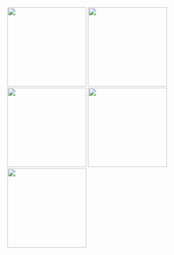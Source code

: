 <div align-"center">
<img src="https://i.postimg.cc/90mGq87M/IMG-8706.jpg"width="180px" />
<img src="https://i.postimg.cc/nLdsPFjH/IMG-8705.jpg"width="180px" />
<img src="https://i.postimg.cc/B6kBRcLQ/IMG-8707.jpg"width="180px" />
<img src="https://i.postimg.cc/8PD6c0Sg/IMG-8708.jpg"width="180px" />
<img src="https://i.postimg.cc/MH4Z7HFL/IMG-8709.jpg"width="180px" />


